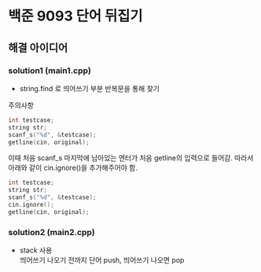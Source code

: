 백준 9093 단어 뒤집기
======================
해결 아이디어
---------------------
### solution1 (main1.cpp)
- string.find 로 띄어쓰기 부분 반복문을 통해 찾기  
  
주의사항
```c++
int testcase;
string str;
scanf_s("%d", &testcase);
getline(cin, original);
```
이때 처음 scanf_s 마지막에 남아있는 엔터가 처음 getline의 입력으로 들어감.
따라서 아래와 같이 cin.ignore()을 추가해주어야 함.
```c++
int testcase;
string str;
scanf_s("%d", &testcase);
cin.ignore();
getline(cin, original);
```
  
### solution2 (main2.cpp)
- stack 사용  
띄어쓰기 나오기 전까지 단어 push, 띄어쓰기 나오면 pop

